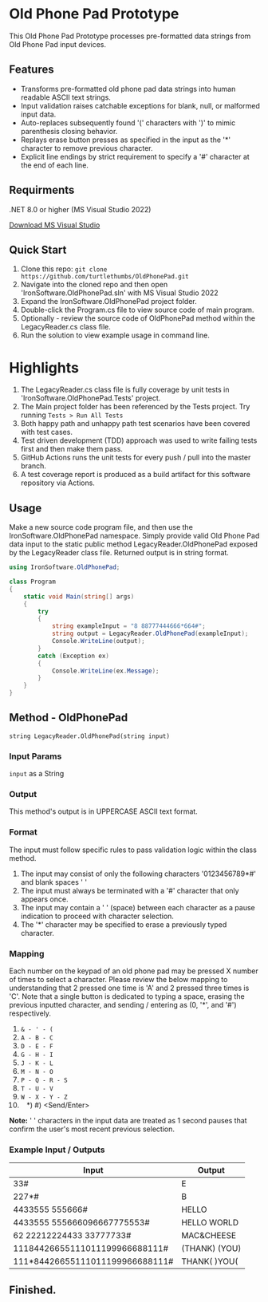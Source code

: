 # Old Phone Pad Prototype

This Old Phone Pad Prototype processes pre-formatted data strings from Old Phone Pad input devices.

## Features

- Transforms pre-formatted old phone pad data strings into human readable ASCII text strings.
- Input validation raises catchable exceptions for blank, null, or malformed input data.
- Auto-replaces subsequently found '(' characters with ')' to mimic parenthesis closing behavior.
- Replays erase button presses as specified in the input as the '*' character to remove previous character.
- Explicit line endings by strict requirement to specify a '#' character at the end of each line.

## Requirments

.NET 8.0 or higher (MS Visual Studio 2022)

[Download MS Visual Studio](https://visualstudio.microsoft.com/downloads/)

## Quick Start

1. Clone this repo: `git clone https://github.com/turtlethumbs/OldPhonePad.git`
2. Navigate into the cloned repo and then open 'IronSoftware.OldPhonePad.sln' with MS Visual Studio 2022
3. Expand the IronSoftware.OldPhonePad project folder.
4. Double-click the Program.cs file to view source code of main program.
5. Optionally - review the source code of OldPhonePad method within the LegacyReader.cs class file.
6. Run the solution to view example usage in command line.

# Highlights

1. The LegacyReader.cs class file is fully coverage by unit tests in 'IronSoftware.OldPhonePad.Tests' project.
2. The Main project folder has been referenced by the Tests project. Try running `Tests > Run All Tests`
3. Both happy path and unhappy path test scenarios have been covered with test cases.
4. Test driven development (TDD) approach was used to write failing tests first and then make them pass.
5. GitHub Actions runs the unit tests for every push / pull into the master branch.
6. A test coverage report is produced as a build artifact for this software repository via Actions.

## Usage

Make a new source code program file, and then use the IronSoftware.OldPhonePad namespace. Simply provide valid Old Phone Pad data input to the static public method LegacyReader.OldPhonePad exposed by the LegacyReader class file. Returned output is in string format.

```csharp
using IronSoftware.OldPhonePad;

class Program
{
    static void Main(string[] args)
    {
        try
        {
            string exampleInput = "8 88777444666*664#";
            string output = LegacyReader.OldPhonePad(exampleInput);
            Console.WriteLine(output);
        }
        catch (Exception ex)
        {
            Console.WriteLine(ex.Message);
        }
    }
}

```

## Method - OldPhonePad

`string LegacyReader.OldPhonePad(string input)`

### Input Params

`input` as a String 

### Output

This method's output is in UPPERCASE ASCII text format.

### Format

The input must follow specific rules to pass validation logic within the class method.

1) The input may consist of only the following characters '0123456789*#' and blank spaces ' '
2) The input must always be terminated with a '#' character that only appears once.
3) The input may contain a ' ' (space) between each character as a pause indication to proceed with character selection.
4) The '*' character may be specified to erase a previously typed character.

### Mapping

Each number on the keypad of an old phone pad may be pressed X number of times to select a character. Please review the below mapping to understanding that 2 pressed one time is 'A' and 2 pressed three times is 'C'. Note that a single button is dedicated to typing a space, erasing the previous inputted character, and sending / entering as (0, '*', and '#') respectively.

1) `& - ' - (`
2) `A - B - C`
3) `D - E - F`
4) `G - H - I`
5) `J - K - L`
6) `M - N - O`
7) `P - Q - R - S`
8) `T - U - V`
9) `W - X - Y - Z`
0) ` `
*) <Erase>
#) <Send/Enter>

**Note:** ' ' characters in the input data are treated as 1 second pauses that confirm the user's most recent previous selection.

### Example Input / Outputs

| Input | Output |
|-------|--------|
| 33#   | E      |
| 227*# | B      |
| 4433555 555666# | HELLO |
| 4433555 555666096667775553# | HELLO WORLD |
| 62 22212224433 33777733# | MAC&CHEESE |
| 11184426655111011199966688111# | (THANK) (YOU) |
| 111*84426655111011199966688111# | THANK( )YOU( |

## Finished.